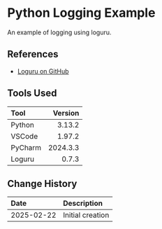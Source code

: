 # Python Logging Example
An example of logging using loguru.

## References

* [Loguru on GitHub](https://github.com/Delgan/loguru)

## Tools Used

| Tool      |  Version |
|:----------|---------:|
| Python    |   3.13.2 |
| VSCode    |   1.97.2 |
| PyCharm   | 2024.3.3 |
| Loguru | 0.7.3 |


## Change History

| Date       | Description                                                                        |
|:-----------|:-----------------------------------------------------------------------------------|
| 2025-02-22 | Initial creation                                                                   |